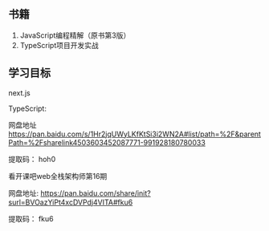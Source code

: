 ## 书籍

1. JavaScript编程精解（原书第3版）
2. TypeScript项目开发实战

## 学习目标

next.js

TypeScript: 

网盘地址 https://pan.baidu.com/s/1Hr2jqUWyLKfKtSi3i2WN2A#list/path=%2F&parentPath=%2Fsharelink4503603452087771-991928180780033

提取码： hoh0

看开课吧web全栈架构师第16期

网盘地址:  https://pan.baidu.com/share/init?surl=BVOazYiPt4xcDVPdj4VITA#fku6

提取码： fku6